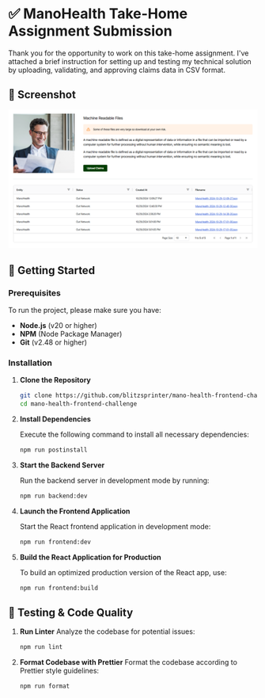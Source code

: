 # ✅ ManoHealth Take-Home Assignment Submission

Thank you for the opportunity to work on this take-home assignment. I've attached a brief instruction for setting up and testing my technical solution by uploading, validating, and approving claims data in CSV format.

## 📸 Screenshot

![Homepage](./screenshots/Screenshot_2024-10-29_180423.png)

## 🚀 Getting Started

### Prerequisites

To run the project, please make sure you have:

- **Node.js** (v20 or higher)
- **NPM** (Node Package Manager)
- **Git** (v2.48 or higher)

### Installation

1. **Clone the Repository**

   ```bash
   git clone https://github.com/blitzsprinter/mano-health-frontend-challenge.git
   cd mano-health-frontend-challenge
   ```

2. **Install Dependencies**

   Execute the following command to install all necessary dependencies:

   ```bash
   npm run postinstall
   ```

3. **Start the Backend Server**

   Run the backend server in development mode by running:

   ```bash
   npm run backend:dev
   ```

4. **Launch the Frontend Application**

   Start the React frontend application in development mode:

   ```bash
   npm run frontend:dev
   ```

5. **Build the React Application for Production**

   To build an optimized production version of the React app, use:

   ```bash
   npm run frontend:build
   ```

## 🧪 Testing & Code Quality

1. **Run Linter**
   Analyze the codebase for potential issues:

   ```bash
   npm run lint
   ```

2. **Format Codebase with Prettier**
   Format the codebase according to Prettier style guidelines:
   ```bash
   npm run format
   ```
